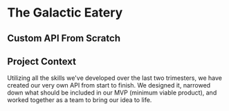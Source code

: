 # The Galactic Eatery

## Custom API From Scratch

## Project Context

Utilizing all the skills we've developed over the last two trimesters, we have created our very own API from start to finish. We designed it, narrowed down what should be included in our MVP (minimum viable product), and worked together as a team to bring our idea to life.
